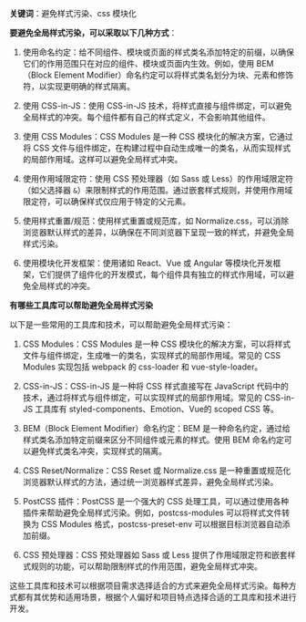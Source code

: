 **关键词**：避免样式污染、css 模块化

**要避免全局样式污染，可以采取以下几种方式**：

1. 使用命名约定：给不同组件、模块或页面的样式类名添加特定的前缀，以确保它们的作用范围只在对应的组件、模块或页面内生效。例如，使用 BEM（Block Element Modifier）命名约定可以将样式类名划分为块、元素和修饰符，以实现更明确的样式隔离。

2. 使用 CSS-in-JS：使用 CSS-in-JS 技术，将样式直接与组件绑定，可以避免全局样式的冲突。每个组件都有自己的样式定义，不会影响其他组件。

3. 使用 CSS Modules：CSS Modules 是一种 CSS 模块化的解决方案，它通过将 CSS 文件与组件绑定，在构建过程中自动生成唯一的类名，从而实现样式的局部作用域。这样可以避免全局样式冲突。

4. 使用作用域限定符：使用 CSS 预处理器（如 Sass 或 Less）的作用域限定符（如父选择器 `&`）来限制样式的作用范围。通过嵌套样式规则，并使用作用域限定符，可以确保样式仅应用于特定的父元素。

5. 使用样式重置/规范：使用样式重置或规范库，如 Normalize.css，可以消除浏览器默认样式的差异，以确保在不同浏览器下呈现一致的样式，并避免全局样式污染。

6. 使用模块化开发框架：使用诸如 React、Vue 或 Angular 等模块化开发框架，它们提供了组件化的开发模式，每个组件具有独立的样式作用域，可以避免全局样式的冲突。


**有哪些工具库可以帮助避免全局样式污染**

以下是一些常用的工具库和技术，可以帮助避免全局样式污染：

1. CSS Modules：CSS Modules 是一种 CSS 模块化的解决方案，可以将样式文件与组件绑定，生成唯一的类名，实现样式的局部作用域。常见的 CSS Modules 实现包括 webpack 的 css-loader 和 vue-style-loader。

2. CSS-in-JS：CSS-in-JS 是一种将 CSS 样式直接写在 JavaScript 代码中的技术，通过将样式与组件绑定，可以实现样式的局部作用域。常见的 CSS-in-JS 工具库有 styled-components、Emotion、Vue的 scoped CSS 等。

3. BEM（Block Element Modifier）命名约定：BEM 是一种命名约定，通过给样式类名添加特定前缀来区分不同组件或元素的样式。使用 BEM 命名约定可以避免样式类名冲突，实现样式的隔离。

4. CSS Reset/Normalize：CSS Reset 或 Normalize.css 是一种重置或规范化浏览器默认样式的方法，通过统一浏览器样式差异，避免全局样式污染。

5. PostCSS 插件：PostCSS 是一个强大的 CSS 处理工具，可以通过使用各种插件来帮助避免全局样式污染。例如，postcss-modules 可以将样式文件转换为 CSS Modules 格式，postcss-preset-env 可以根据目标浏览器自动添加前缀。

6. CSS 预处理器：CSS 预处理器如 Sass 或 Less 提供了作用域限定符和嵌套样式规则的功能，可以帮助限制样式的作用范围，避免全局样式冲突。

这些工具库和技术可以根据项目需求选择适合的方式来避免全局样式污染。每种方式都有其优势和适用场景，根据个人偏好和项目特点选择合适的工具库和技术进行开发。


